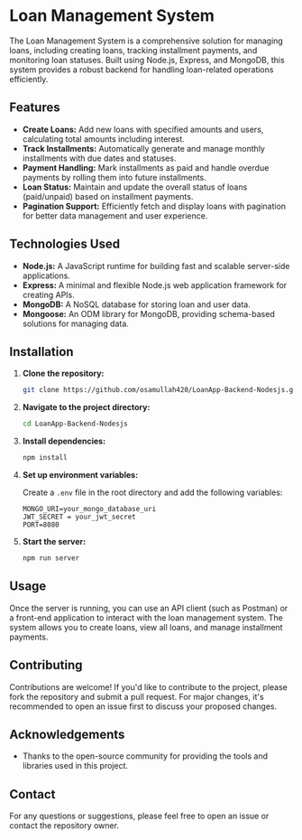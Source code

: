 # Loan Management System

The Loan Management System is a comprehensive solution for managing loans, including creating loans, tracking installment payments, and monitoring loan statuses. Built using Node.js, Express, and MongoDB, this system provides a robust backend for handling loan-related operations efficiently.

## Features

- **Create Loans:** Add new loans with specified amounts and users, calculating total amounts including interest.
- **Track Installments:** Automatically generate and manage monthly installments with due dates and statuses.
- **Payment Handling:** Mark installments as paid and handle overdue payments by rolling them into future installments.
- **Loan Status:** Maintain and update the overall status of loans (paid/unpaid) based on installment payments.
- **Pagination Support:** Efficiently fetch and display loans with pagination for better data management and user experience.

## Technologies Used

- **Node.js:** A JavaScript runtime for building fast and scalable server-side applications.
- **Express:** A minimal and flexible Node.js web application framework for creating APIs.
- **MongoDB:** A NoSQL database for storing loan and user data.
- **Mongoose:** An ODM library for MongoDB, providing schema-based solutions for managing data.

## Installation

1. **Clone the repository:**

    ```bash
    git clone https://github.com/osamullah420/LoanApp-Backend-Nodesjs.git
    ```

2. **Navigate to the project directory:**

    ```bash
    cd LoanApp-Backend-Nodesjs
    ```

3. **Install dependencies:**

    ```bash
    npm install
    ```

4. **Set up environment variables:**

    Create a `.env` file in the root directory and add the following variables:

    ```env
    MONGO_URI=your_mongo_database_uri
    JWT_SECRET = your_jwt_secret
    PORT=8080
    ```

5. **Start the server:**

    ```bash
    npm run server
    ```

## Usage

Once the server is running, you can use an API client (such as Postman) or a front-end application to interact with the loan management system. The system allows you to create loans, view all loans, and manage installment payments.

## Contributing

Contributions are welcome! If you'd like to contribute to the project, please fork the repository and submit a pull request. For major changes, it's recommended to open an issue first to discuss your proposed changes.


## Acknowledgements

- Thanks to the open-source community for providing the tools and libraries used in this project.

## Contact

For any questions or suggestions, please feel free to open an issue or contact the repository owner.
